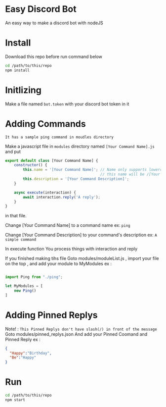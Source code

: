 # Easy Discord Bot
An easy way to make a discord bot with nodeJS

# Install
Download this repo before run command below

```sh
cd /path/to/this/repo
npm install
```

# Initlizing
Make a file named `bot.token` with your discord bot token in it

# Adding Commands
`It has a sample ping command in moudles directory`

Make a javascript file in `modules` directory named `[Your Command Name].js`
and put
```javascript
export default class [Your Command Name] {
    constructor() {
        this.name = '[Your Command Name]'; // Name only supports lowercase
                                           // this name will be /[Your Command Name]
        this.description = '[Your Command Description]';
    }

    async execute(interaction) {
        await interaction.reply('A reply');
    }
}
```
in that file.

Change [Your Command Name] to a command name 
ex: `ping` 

Change [Your Command Description] to your command's description
ex: `A simple command`

In execute function
You process things with interaction
and reply

If you finished making tihs file
Goto modules/moduleList.js , import your file on the top , and add your module to MyModules
ex : 
```javascript

import Ping from "./ping";

let MyModules = [
    new Ping()
]
```

# Adding Pinned Replys
Note! : `This Pinned Replys don't have slash(/) in front of the message`
Goto modules/pinned_replys.json
And add your Pinned Coomand and Pinned Reply
ex :
```json
{
  "Happy":"Birthday",
  "Be":"Happy"
}
```

# Run
```sh
cd /path/to/this/repo
npm start
```
